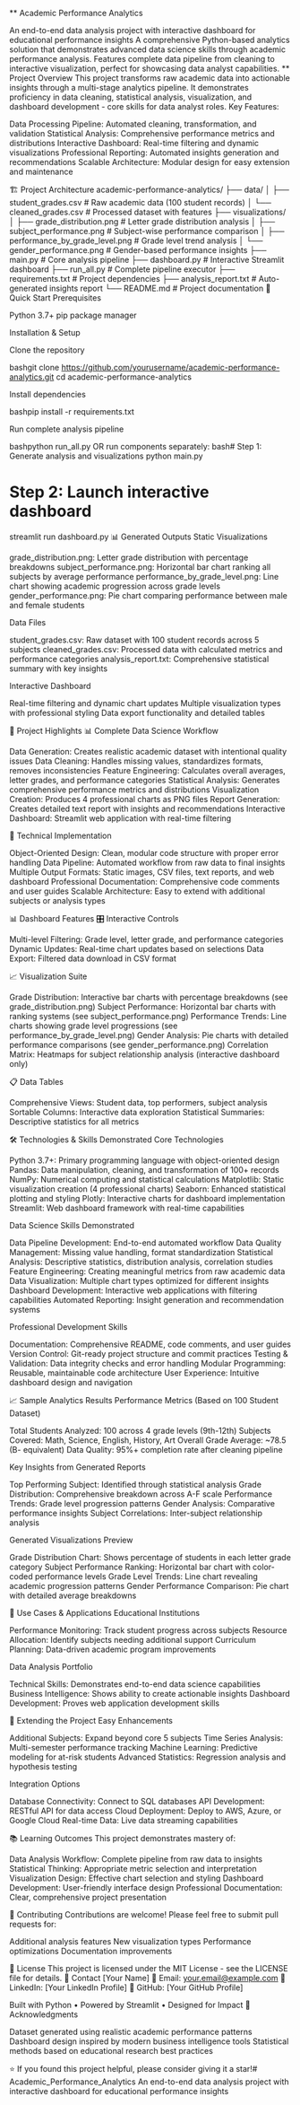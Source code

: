 ** Academic Performance Analytics

An end-to-end data analysis project with interactive dashboard for educational performance insights
A comprehensive Python-based analytics solution that demonstrates advanced data science skills through academic performance analysis. Features complete data pipeline from cleaning to interactive visualization, perfect for showcasing data analyst capabilities.
** Project Overview
This project transforms raw academic data into actionable insights through a multi-stage analytics pipeline. It demonstrates proficiency in data cleaning, statistical analysis, visualization, and dashboard development - core skills for data analyst roles.
Key Features:

Data Processing Pipeline: Automated cleaning, transformation, and validation
Statistical Analysis: Comprehensive performance metrics and distributions
Interactive Dashboard: Real-time filtering and dynamic visualizations
Professional Reporting: Automated insights generation and recommendations
Scalable Architecture: Modular design for easy extension and maintenance

🏗️ Project Architecture
academic-performance-analytics/
├── data/
│   ├── student_grades.csv          # Raw academic data (100 student records)
│   └── cleaned_grades.csv          # Processed dataset with features
├── visualizations/
│   ├── grade_distribution.png      # Letter grade distribution analysis
│   ├── subject_performance.png     # Subject-wise performance comparison
│   ├── performance_by_grade_level.png # Grade level trend analysis
│   └── gender_performance.png      # Gender-based performance insights
├── main.py                         # Core analysis pipeline
├── dashboard.py                    # Interactive Streamlit dashboard
├── run_all.py                     # Complete pipeline executor
├── requirements.txt                # Project dependencies
├── analysis_report.txt            # Auto-generated insights report
└── README.md                      # Project documentation
🚀 Quick Start
Prerequisites

Python 3.7+
pip package manager

Installation & Setup

Clone the repository

bashgit clone https://github.com/yourusername/academic-performance-analytics.git
cd academic-performance-analytics

Install dependencies

bashpip install -r requirements.txt

Run complete analysis pipeline

bashpython run_all.py
OR run components separately:
bash# Step 1: Generate analysis and visualizations
python main.py

# Step 2: Launch interactive dashboard
streamlit run dashboard.py
📊 Generated Outputs
Static Visualizations

grade_distribution.png: Letter grade distribution with percentage breakdowns
subject_performance.png: Horizontal bar chart ranking all subjects by average performance
performance_by_grade_level.png: Line chart showing academic progression across grade levels
gender_performance.png: Pie chart comparing performance between male and female students

Data Files

student_grades.csv: Raw dataset with 100 student records across 5 subjects
cleaned_grades.csv: Processed data with calculated metrics and performance categories
analysis_report.txt: Comprehensive statistical summary with key insights

Interactive Dashboard

Real-time filtering and dynamic chart updates
Multiple visualization types with professional styling
Data export functionality and detailed tables

🎯 Project Highlights
📊 Complete Data Science Workflow

Data Generation: Creates realistic academic dataset with intentional quality issues
Data Cleaning: Handles missing values, standardizes formats, removes inconsistencies
Feature Engineering: Calculates overall averages, letter grades, and performance categories
Statistical Analysis: Generates comprehensive performance metrics and distributions
Visualization Creation: Produces 4 professional charts as PNG files
Report Generation: Creates detailed text report with insights and recommendations
Interactive Dashboard: Streamlit web application with real-time filtering

🔧 Technical Implementation

Object-Oriented Design: Clean, modular code structure with proper error handling
Data Pipeline: Automated workflow from raw data to final insights
Multiple Output Formats: Static images, CSV files, text reports, and web dashboard
Professional Documentation: Comprehensive code comments and user guides
Scalable Architecture: Easy to extend with additional subjects or analysis types

📊 Dashboard Features
🎛️ Interactive Controls

Multi-level Filtering: Grade level, letter grade, and performance categories
Dynamic Updates: Real-time chart updates based on selections
Data Export: Filtered data download in CSV format

📈 Visualization Suite

Grade Distribution: Interactive bar charts with percentage breakdowns (see grade_distribution.png)
Subject Performance: Horizontal bar charts with ranking systems (see subject_performance.png)
Performance Trends: Line charts showing grade level progressions (see performance_by_grade_level.png)
Gender Analysis: Pie charts with detailed performance comparisons (see gender_performance.png)
Correlation Matrix: Heatmaps for subject relationship analysis (interactive dashboard only)

📋 Data Tables

Comprehensive Views: Student data, top performers, subject analysis
Sortable Columns: Interactive data exploration
Statistical Summaries: Descriptive statistics for all metrics

🛠️ Technologies & Skills Demonstrated
Core Technologies

Python 3.7+: Primary programming language with object-oriented design
Pandas: Data manipulation, cleaning, and transformation of 100+ records
NumPy: Numerical computing and statistical calculations
Matplotlib: Static visualization creation (4 professional charts)
Seaborn: Enhanced statistical plotting and styling
Plotly: Interactive charts for dashboard implementation
Streamlit: Web dashboard framework with real-time capabilities

Data Science Skills Demonstrated

Data Pipeline Development: End-to-end automated workflow
Data Quality Management: Missing value handling, format standardization
Statistical Analysis: Descriptive statistics, distribution analysis, correlation studies
Feature Engineering: Creating meaningful metrics from raw academic data
Data Visualization: Multiple chart types optimized for different insights
Dashboard Development: Interactive web applications with filtering capabilities
Automated Reporting: Insight generation and recommendation systems

Professional Development Skills

Documentation: Comprehensive README, code comments, and user guides
Version Control: Git-ready project structure and commit practices
Testing & Validation: Data integrity checks and error handling
Modular Programming: Reusable, maintainable code architecture
User Experience: Intuitive dashboard design and navigation

📈 Sample Analytics Results
Performance Metrics (Based on 100 Student Dataset)

Total Students Analyzed: 100 across 4 grade levels (9th-12th)
Subjects Covered: Math, Science, English, History, Art
Overall Grade Average: ~78.5 (B- equivalent)
Data Quality: 95%+ completion rate after cleaning pipeline

Key Insights from Generated Reports

Top Performing Subject: Identified through statistical analysis
Grade Distribution: Comprehensive breakdown across A-F scale
Performance Trends: Grade level progression patterns
Gender Analysis: Comparative performance insights
Subject Correlations: Inter-subject relationship analysis

Generated Visualizations Preview

Grade Distribution Chart: Shows percentage of students in each letter grade category
Subject Performance Ranking: Horizontal bar chart with color-coded performance levels
Grade Level Trends: Line chart revealing academic progression patterns
Gender Performance Comparison: Pie chart with detailed average breakdowns

🎯 Use Cases & Applications
Educational Institutions

Performance Monitoring: Track student progress across subjects
Resource Allocation: Identify subjects needing additional support
Curriculum Planning: Data-driven academic program improvements

Data Analysis Portfolio

Technical Skills: Demonstrates end-to-end data science capabilities
Business Intelligence: Shows ability to create actionable insights
Dashboard Development: Proves web application development skills

🔄 Extending the Project
Easy Enhancements

Additional Subjects: Expand beyond core 5 subjects
Time Series Analysis: Multi-semester performance tracking
Machine Learning: Predictive modeling for at-risk students
Advanced Statistics: Regression analysis and hypothesis testing

Integration Options

Database Connectivity: Connect to SQL databases
API Development: RESTful API for data access
Cloud Deployment: Deploy to AWS, Azure, or Google Cloud
Real-time Data: Live data streaming capabilities

📚 Learning Outcomes
This project demonstrates mastery of:

Data Analysis Workflow: Complete pipeline from raw data to insights
Statistical Thinking: Appropriate metric selection and interpretation
Visualization Design: Effective chart selection and styling
Dashboard Development: User-friendly interface design
Professional Documentation: Clear, comprehensive project presentation

🤝 Contributing
Contributions are welcome! Please feel free to submit pull requests for:

Additional analysis features
New visualization types
Performance optimizations
Documentation improvements

📄 License
This project is licensed under the MIT License - see the LICENSE file for details.
📧 Contact
[Your Name]
📧 Email: your.email@example.com
🔗 LinkedIn: [Your LinkedIn Profile]
🐙 GitHub: [Your GitHub Profile]

Built with Python • Powered by Streamlit • Designed for Impact
🌟 Acknowledgments

Dataset generated using realistic academic performance patterns
Dashboard design inspired by modern business intelligence tools
Statistical methods based on educational research best practices


⭐ If you found this project helpful, please consider giving it a star!# Academic_Performance_Analytics
An end-to-end data analysis project with interactive dashboard for educational performance insights
